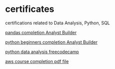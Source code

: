 # certificates
certifications related to Data Analysis, Python, SQL

[pandas completion Analyst Builder](https://github.com/SandyGCabanes/certificates/blob/master/SandyG%20Cabanes%20-%20Pandas%20for%20Data%20Analysis%20Certificate.png)

[python beginners completion Analyst Builder](https://github.com/SandyGCabanes/certificates/blob/master/SandyG%20Cabanes%20-%20Python%20Programming%20for%20Beginners%20Certificate.pdf)

[python data analysis freecodecamp](https://github.com/SandyGCabanes/certificates/blob/master/FreeCodeCamp%20certificate%20Data%20Analysis%20with%20Python.pdf)

[aws course completion pdf file](https://github.com/SandyGCabanes/certificates/blob/master/AWS%20Course%20Completion%20Certificate%2011458_3_4551569_1701146867.pdf)
